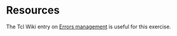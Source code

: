 # Resources

The Tcl Wiki entry on [Errors management](https://wiki.tcl-lang.org/page/Errors+management)
is useful for this exercise.
